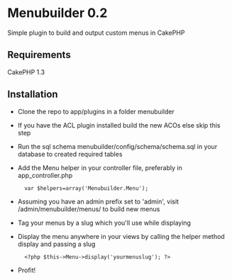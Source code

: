 Menubuilder 0.2
================

Simple plugin to build and output custom menus in CakePHP

## Requirements
 CakePHP 1.3


## Installation

* Clone the repo to app/plugins in a folder menubuilder

* If you have the ACL plugin installed build the new ACOs else skip this step

* Run the sql schema menubuilder/config/schema/schema.sql in your database to created required tables

* Add the Menu helper in your controller file, preferably in app_controller.php

		var $helpers=array('Menubuilder.Menu');

* Assuming you have an admin prefix set to 'admin', visit <your site address>/admin/menubuilder/menus/ to build new menus

* Tag your menus by a slug which you'll use while displaying

* Display the menu anywhere in your views by calling the helper method display and passing a slug

		<?php $this->Menu->display('yourmenuslug'); ?>

-	Profit!
